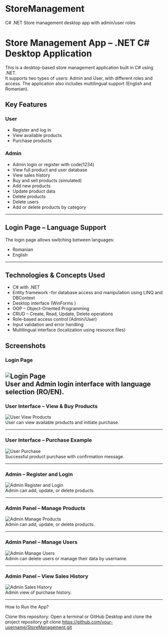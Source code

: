 # StoreManagement
C# .NET Store management desktop app with admin/user roles

# Store Management App – .NET C# Desktop Application

This is a desktop-based store management application built in C# using .NET.  
It supports two types of users: Admin and User, with different roles and access. The application also includes multilingual support (English and Romanian).



## Key Features

### User
-  Register and log in
-  View available products
-  Purchase products

###  Admin
-  Admin login or register with code(1234)
-  View full product and user database
-  View sales history
-  Buy and sell products (simulated)
-  Add new products
-  Update product data
-  Delete products
-  Delete users
-  Add or delete products by category

---

##  Login Page – Language Support

The login page allows switching between languages:
-  Romanian
-  English

---

##  Technologies & Concepts Used

- C# with .NET 
- Entity framework -for database access and manipulation using LINQ and DBContext
- Desktop interface (WinForms )
- OOP – Object-Oriented Programming
- CRUD – Create, Read, Update, Delete operations
- Role-based access control (Admin/User)
- Input validation and error handling
- Multilingual interface (localization using resource files)



##  Screenshots

###  Login Page
![Login Page](images/login-page.png)  
User and Admin login interface with language selection (RO/EN).
---

###  User Interface – View & Buy Products
![User View Products](images/user-view-products.png)  
User can view available products and initiate purchase.

---

###  User Interface – Purchase Example
![User Purchase](images/user-purchase-confirmation.jpg)  
Successful product purchase with confirmation message.

---

###  Admin – Register and Login
![Admin Register and Login](images/admin-register-login.png)  
Admin can add, update, or delete products.

---

###  Admin Panel – Manage Products
![Admin Manage Products](images/admin-manage-products.png)  
Admin can add, update, or delete products.

---

###  Admin Panel – Manage Users
![Admin Manage Users](images/admin-manage-users.png)  
Admin can delete users or manage their data by username.

---

###  Admin Panel – View Sales History
![Admin Sales History](images/admin-sales-history.png)  
Admin view of purchase history.

---
How to Run the App?

Clone this repository: Open a terminal or GitHub Desktop and clone the project repository
git clone https://github.com/your-username/StoreManagement.git